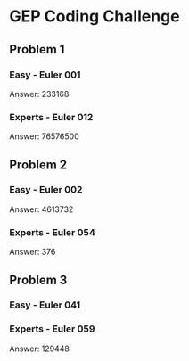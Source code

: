 # GEP Coding Challenge

## Problem 1

### Easy - Euler 001
Answer: 233168

### Experts - Euler 012
Answer: 76576500

## Problem 2

### Easy - Euler 002
Answer: 4613732

### Experts - Euler 054
Answer: 376

## Problem 3

### Easy - Euler 041

### Experts - Euler 059
Answer: 129448